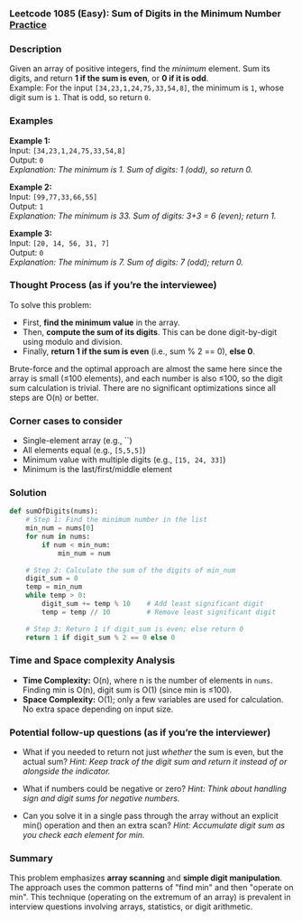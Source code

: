 ### Leetcode 1085 (Easy): Sum of Digits in the Minimum Number [Practice](https://leetcode.com/problems/sum-of-digits-in-the-minimum-number)

### Description  
Given an array of positive integers, find the *minimum* element. Sum its digits, and return **1 if the sum is even**, or **0 if it is odd**.  
Example: For the input `[34,23,1,24,75,33,54,8]`, the minimum is `1`, whose digit sum is `1`. That is odd, so return `0`.

### Examples  

**Example 1:**  
Input: `[34,23,1,24,75,33,54,8]`  
Output: `0`  
*Explanation: The minimum is 1. Sum of digits: 1 (odd), so return 0.*

**Example 2:**  
Input: `[99,77,33,66,55]`  
Output: `1`  
*Explanation: The minimum is 33. Sum of digits: 3+3 = 6 (even); return 1.*

**Example 3:**  
Input: `[20, 14, 56, 31, 7]`  
Output: `0`  
*Explanation: The minimum is 7. Sum of digits: 7 (odd); return 0.*

### Thought Process (as if you’re the interviewee)  
To solve this problem:
- First, **find the minimum value** in the array.  
- Then, **compute the sum of its digits**. This can be done digit-by-digit using modulo and division.
- Finally, **return 1 if the sum is even** (i.e., sum % 2 == 0), **else 0**.

Brute-force and the optimal approach are almost the same here since the array is small (≤100 elements), and each number is also ≤100, so the digit sum calculation is trivial. There are no significant optimizations since all steps are O(n) or better.

### Corner cases to consider  
- Single-element array (e.g., ``)
- All elements equal (e.g., `[5,5,5]`)
- Minimum value with multiple digits (e.g., `[15, 24, 33]`)
- Minimum is the last/first/middle element

### Solution

```python
def sumOfDigits(nums):
    # Step 1: Find the minimum number in the list
    min_num = nums[0]
    for num in nums:
        if num < min_num:
            min_num = num
            
    # Step 2: Calculate the sum of the digits of min_num
    digit_sum = 0
    temp = min_num
    while temp > 0:
        digit_sum += temp % 10    # Add least significant digit
        temp = temp // 10         # Remove least significant digit
        
    # Step 3: Return 1 if digit_sum is even; else return 0
    return 1 if digit_sum % 2 == 0 else 0
```

### Time and Space complexity Analysis  

- **Time Complexity:** O(n), where n is the number of elements in `nums`. Finding min is O(n), digit sum is O(1) (since min is ≤100).
- **Space Complexity:** O(1); only a few variables are used for calculation. No extra space depending on input size.

### Potential follow-up questions (as if you’re the interviewer)  

- What if you needed to return not just *whether* the sum is even, but the actual sum?
  *Hint: Keep track of the digit sum and return it instead of or alongside the indicator.*

- What if numbers could be negative or zero?
  *Hint: Think about handling sign and digit sums for negative numbers.*

- Can you solve it in a single pass through the array without an explicit min() operation and then an extra scan?
  *Hint: Accumulate digit sum as you check each element for min.*

### Summary
This problem emphasizes **array scanning** and **simple digit manipulation**. The approach uses the common patterns of "find min" and then "operate on min". This technique (operating on the extremum of an array) is prevalent in interview questions involving arrays, statistics, or digit arithmetic.